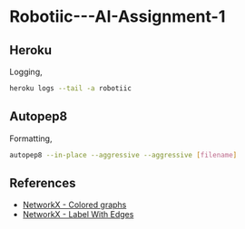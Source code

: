 # Robotiic---AI-Assignment-1

## Heroku

Logging,

```bash
heroku logs --tail -a robotiic
```

## Autopep8

Formatting,

```bash
autopep8 --in-place --aggressive --aggressive [filename]
```

## References

- [NetworkX - Colored graphs](https://stackoverflow.com/questions/27030473/how-to-set-colors-for-nodes-in-networkx)
- [NetworkX - Label With Edges](https://stackoverflow.com/questions/20133479/how-to-draw-directed-graphs-using-networkx-in-python)